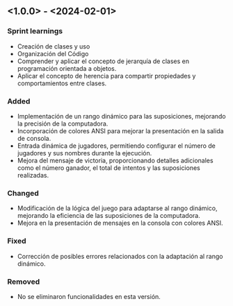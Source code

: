 ## <1.0.0> - <2024-02-01>

### Sprint learnings

* Creación de clases y uso
* Organización del Código
* Comprender y aplicar el concepto de jerarquía de clases en programación orientada a objetos.
* Aplicar el concepto de herencia para compartir propiedades y comportamientos entre clases.


### Added

* Implementación de un rango dinámico para las suposiciones, mejorando la precisión de la computadora.
* Incorporación de colores ANSI para mejorar la presentación en la salida de consola.
* Entrada dinámica de jugadores, permitiendo configurar el número de jugadores y sus nombres durante la ejecución.
* Mejora del mensaje de victoria, proporcionando detalles adicionales como el número ganador, el total de intentos y las suposiciones realizadas.

### Changed

* Modificación de la lógica del juego para adaptarse al rango dinámico, mejorando la eficiencia de las suposiciones de la computadora.
* Mejora en la presentación de mensajes en la consola con colores ANSI.

### Fixed

* Corrección de posibles errores relacionados con la adaptación al rango dinámico.

### Removed

* No se eliminaron funcionalidades en esta versión.

